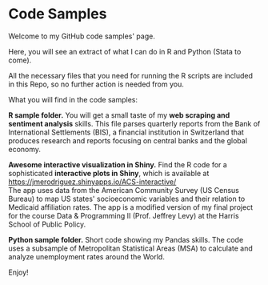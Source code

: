 # Code Samples

Welcome to my GitHub code samples' page.

Here, you will see an extract of what I can do in R and Python (Stata to come).

All the necessary files that you need for running the R scripts are included in this Repo, so no further action is needed from you.

What you will find in the code samples:

**R sample folder.** You will get a small taste of my **web scraping and sentiment analysis** skills. This file parses quarterly reports from the Bank of International Settlements (BIS), a financial institution in Switzerland that produces research and reports focusing on central banks and the global economy.

**Awesome interactive visualization in Shiny.** Find the R code for a sophisticated **interactive plots in Shiny**, which is available at https://jmerodriguez.shinyapps.io/ACS-interactive/  
The app uses data from the American Community Survey (US Census Bureau) to map US states' socioeconomic variables and their relation to Medicaid affiliation rates. The app is a modified version of my final project for the course Data & Programming II (Prof. Jeffrey Levy) at the Harris School of Public Policy.

**Python sample folder.** Short code showing my Pandas skills. The code uses a subsample of Metropolitan Statistical Areas (MSA) to calculate and analyze unemployment rates around the World.


Enjoy!
